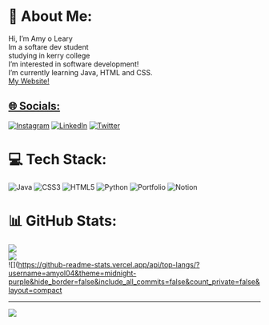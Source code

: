 # 💫 About Me:
Hi, I’m Amy o Leary<br>Im a softare dev student <br>studying in kerry college <br>I’m interested in software development!<br>I’m currently learning Java, HTML and CSS. <br><a href="https://www.jaxxsox.com">My Website!


## 🌐 Socials:
[![Instagram](https://img.shields.io/badge/Instagram-%23E4405F.svg?logo=Instagram&logoColor=white)](https://instagram.com/jaxx.sox) [![LinkedIn](https://img.shields.io/badge/LinkedIn-%230077B5.svg?logo=linkedin&logoColor=white)](https://linkedin.com/in/amy-o-leary-) [![Twitter](https://img.shields.io/badge/Twitter-%231DA1F2.svg?logo=Twitter&logoColor=white)](https://twitter.com/amyol04) 

# 💻 Tech Stack:
![Java](https://img.shields.io/badge/java-%23ED8B00.svg?style=for-the-badge&logo=java&logoColor=white) ![CSS3](https://img.shields.io/badge/css3-%231572B6.svg?style=for-the-badge&logo=css3&logoColor=white) ![HTML5](https://img.shields.io/badge/html5-%23E34F26.svg?style=for-the-badge&logo=html5&logoColor=white) ![Python](https://img.shields.io/badge/python-3670A0?style=for-the-badge&logo=python&logoColor=ffdd54) ![Portfolio](https://img.shields.io/badge/Portfolio-%23000000.svg?style=for-the-badge&logo=firefox&logoColor=#FF7139) ![Notion](https://img.shields.io/badge/Notion-%23000000.svg?style=for-the-badge&logo=notion&logoColor=white)
# 📊 GitHub Stats:
![](https://github-readme-stats.vercel.app/api?username=amyol04&theme=midnight-purple&hide_border=false&include_all_commits=false&count_private=false)<br/>
![](https://github-readme-streak-stats.herokuapp.com/?user=amyol04&theme=midnight-purple&hide_border=false)<br/>
![](https://github-readme-stats.vercel.app/api/top-langs/?username=amyol04&theme=midnight-purple&hide_border=false&include_all_commits=false&count_private=false&layout=compact
  

---
[![](https://visitcount.itsvg.in/api?id=amyol04&icon=0&color=5)](https://visitcount.itsvg.in)

<!-- Proudly created with GPRM ( https://gprm.itsvg.in ) -->




